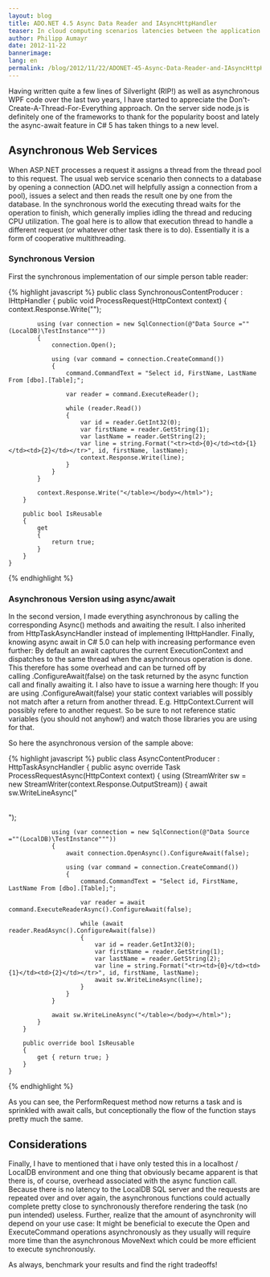 ```yaml
---
layout: blog
title: ADO.NET 4.5 Async Data Reader and IAsyncHttpHandler
teaser: In cloud computing scenarios latencies between the application and database server are usually higher compared to an on premise scenario. With the rise of node.js I/O driven web hosts are becoming more familiar and ADO.Net 4.5 aids this by providing Async methods to I/O bound functions. 
author: Philipp Aumayr
date: 2012-11-22
bannerimage: 
lang: en
permalink: /blog/2012/11/22/ADONET-45-Async-Data-Reader-and-IAsyncHttpHandler
---
```


<p>Having written quite a few lines of Silverlight (RIP!) as well as asynchronous WPF code over the last two years, I have started to appreciate the Don't-Create-A-Thread-For-Everything approach. On the server side node.js is definitely one of the frameworks to thank for the popularity boost and lately the async-await feature in C# 5 has taken things to a new level.</p><h2>Asynchronous Web Services</h2><p>When ASP.NET processes a request it assigns a thread from the thread pool to this request. The usual web service scenario then connects to a database by opening a connection (ADO.net will helpfully assign a connection from a pool), issues a select and then reads the result one by one from the database. In the synchronous world the executing thread waits for the operation to finish, which generally implies idling the thread and reducing CPU utilization. The goal here is to allow that execution thread to handle a different request (or whatever other task there is to do). Essentially it is a form of cooperative multithreading.</p><h3>Synchronous Version</h3><p>First the synchronous implementation of our simple person table reader:</p>{% highlight javascript %}    public class SynchronousContentProducer : IHttpHandler
    {
        public void ProcessRequest(HttpContext context)
        {
            context.Response.Write("<!DOCTYPE html><html><head></head><body><table>");

            using (var connection = new SqlConnection(@"Data Source =""(LocalDB)\TestInstance"""))
            {
                connection.Open();

                using (var command = connection.CreateCommand())
                {
                    command.CommandText = "Select id, FirstName, LastName From [dbo].[Table];";

                    var reader = command.ExecuteReader();

                    while (reader.Read())
                    {
                        var id = reader.GetInt32(0);
                        var firstName = reader.GetString(1);
                        var lastName = reader.GetString(2);
                        var line = string.Format("<tr><td>{0}</td><td>{1}</td><td>{2}</td></tr>", id, firstName, lastName);
                        context.Response.Write(line);
                    }
                }
            }

            context.Response.Write("</table></body></html>");
        }

        public bool IsReusable
        {
            get
            {
                return true;
            }
        }
    }
{% endhighlight %}<h3>Asynchronous Version using async/await</h3><p>In the second version, I made everything asynchronous by calling the corresponding Async() methods and awaiting the result. I also inherited from HttpTaskAsyncHandler instead of implementing IHttpHandler. Finally, knowing async await in C# 5.0 can help with increasing performance even further: By default an await captures the current ExecutionContext and dispatches to the same thread when the asynchronous operation is done. This therefore has some overhead and can be turned off by calling .ConfigureAwait(false) on the task returned by the async function call and finally awaiting it. I also have to issue a warning here though: If you are using .ConfigureAwait(false) your static context variables will possibly not match after a return from another thread. E.g. HttpContext.Current will possibly refere to another request. So be sure to not reference static variables (you should not anyhow!) and watch those libraries you are using for that.</p><p>So here the asynchronous version of the sample above:</p>{% highlight javascript %}    public class AsyncContentProducer : HttpTaskAsyncHandler
    {
        public async override Task ProcessRequestAsync(HttpContext context)
        {
            using (StreamWriter sw = new StreamWriter(context.Response.OutputStream))
            {
                await sw.WriteLineAsync("<!DOCTYPE html><html><head></head><body><table>");

                using (var connection = new SqlConnection(@"Data Source =""(LocalDB)\TestInstance"""))
                {
                    await connection.OpenAsync().ConfigureAwait(false);

                    using (var command = connection.CreateCommand())
                    {
                        command.CommandText = "Select id, FirstName, LastName From [dbo].[Table];";

                        var reader = await command.ExecuteReaderAsync().ConfigureAwait(false);

                        while (await reader.ReadAsync().ConfigureAwait(false))
                        {
                            var id = reader.GetInt32(0);
                            var firstName = reader.GetString(1);
                            var lastName = reader.GetString(2);
                            var line = string.Format("<tr><td>{0}</td><td>{1}</td><td>{2}</td></tr>", id, firstName, lastName);
                            await sw.WriteLineAsync(line);
                        }
                    }
                }

                await sw.WriteLineAsync("</table></body></html>");
            }
        }

        public override bool IsReusable
        {
            get { return true; }
        }
    }
{% endhighlight %}<p>As you can see, the PerformRequest method now returns a task and is sprinkled with await calls, but conceptionally the flow of the function stays pretty much the same.</p><h2>Considerations</h2><p>Finally, I have to mentioned that i have only tested this in a localhost / LocalDB environment and one thing that obviously became apparent is that there is, of course, overhead associated with the async function call. Because there is no latency to the LocalDB SQL server and the requests are repeated over and over again, the asynchronous functions could actually complete pretty close to synchronously therefore rendering the task (no pun intended) useless. Further, realize that the amount of asynchronity will depend on your use case: It might be beneficial to execute the Open and ExecuteCommand operations asynchronously as they usually will require more time than the asynchronous MoveNext which could be more efficient to execute synchronously.</p><p>As always, benchmark your results and find the right tradeoffs!</p>